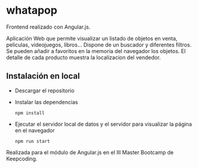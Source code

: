 # whatapop
Frontend realizado con Angular.js.

Aplicación Web que permite visualizar un listado de objetos en venta, peliculas, videojuegos, libros...
Dispone de un buscador y diferentes filtros.
Se pueden añadir a favoritos en la memoria del navegador los objetos.
El detalle de cada producto muestra la localizacion del vendedor.

## Instalación en local

- Descargar el repositorio
- Instalar las dependencias

    `npm install`

- Ejecutar el servidor local de datos y el servidor para visualizar la página en el navegador

    `npm run start`


Realizada para el módulo de Angular.js en el III Master Bootcamp de Keepcoding.
